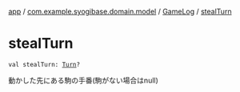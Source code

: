 [app](../../index.md) / [com.example.syogibase.domain.model](../index.md) / [GameLog](index.md) / [stealTurn](./steal-turn.md)

# stealTurn

`val stealTurn: `[`Turn`](../../com.example.syogibase.domain.value/-turn/index.md)`?`

動かした先にある駒の手番(駒がない場合はnull)

